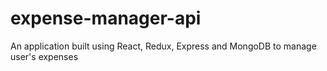 # expense-manager-api
An application built using React, Redux, Express and MongoDB to manage user's expenses

